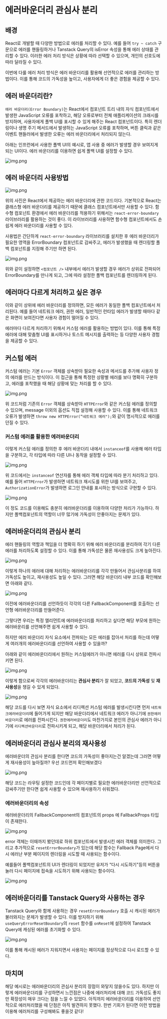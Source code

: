 # 에러바운더리 관심사 분리

## 배경

React로 개발할 때 다양한 방법으로 에러를 처리할 수 있다. 예를 들어 `try ~ catch` 구문으로 에러를 핸들링하거나 Tanstack Query의 isError 속성을 통해 에러 상태를 관리할 수 있다. 이러한 에러 처리 방식은 상황에 따라 선택할 수 있으며, 개인의 선호도에 따라 달라질 수 있다.

이번에 다룰 에러 처리 방식은 에러 바운더리를 활용해 선언적으로 에러를 관리하는 방법이다. 이를 통해 코드의 가독성을 높이고, 사용자에게 더 좋은 경험을 제공할 수 있다.

## 에러 바운더리란?

`에러 바운더리(Error Boundary)`는 React에서 컴포넌트 트리 내의 자식 컴포넌트에서 발생한 JavaScript 오류를 포착하고, 해당 오류로부터 전체 애플리케이션의 크래시를 방지하며, 사용자에게 폴백 UI를 표시할 수 있게 해주는 React 컴포넌트이다. 특히 렌더링이나 생명 주기 메서드에서 발생하는 JavaScript 오류를 포착하며, 버튼 클릭과 같은 이벤트 핸들러에서 발생한 오류는 에러 바운더리에서 처리되지 않는다.

아래는 인프런에서 사용한 폴백 UI의 예시로, 앱 사용 중 에러가 발생할 경우 보여지게 되는 UI이다. 에러 바운더리를 이용하면 쉽게 폴백 UI를 설정할 수 있다.

![img.png](img/inflearn.png)

## 에러 바운더리 사용방법

![img.png](img/class-boundary.png)

위의 사진은 React에서 제공하는 에러 바운더리에 관한 코드이다. 기본적으로 React는 클래스형 에러 바운더리를 제공하기 때문에 클래스 컴포넌트에서만 사용할 수 있다. 함수형 컴포넌트 환경에서 에러 바운더리를 적용하기 위해서는 `react-error-boundary` 라이브러리를 활용하는 것이 좋다. 이 라이브러리를 사용하면 함수형 컴포넌트에서도 손쉽게 에러 바운더리를 사용할 수 있다.

사용법은 간단하게 `react-error-boundary` 라이브러리를 설치한 후 에러 바운더리가 필요한 영역을 ErrorBoundary 컴포넌트로 감싸주고, 에러가 발생했을 때 렌더링할 폴백 컴포넌트를 지정해 주기만 하면 된다.

![img.png](img/code1.png)

위와 같이 설정하면 `<컴포넌트 />` 내부에서 에러가 발생할 경우 에러가 상위로 전파되어 ErrorBoundary를 만나게 되고, 그에 따라 설정한 폴백 컴포넌트를 렌더링하게 된다.

## 에러마다 다르게 처리하고 싶은 경우

이와 같이 상위에 에러 바운더리를 정의하면, 모든 에러가 동일한 폴백 컴포넌트에서 처리된다. 예를 들어 네트워크 에러, 권한 에러, 일반적인 런타임 에러가 발생할 때마다 같은 화면이 보여진다면 사용자 경험이 떨어질 수 있다.

에러마다 다르게 처리하기 위해서 커스텀 에러를 활용하는 방법이 있다. 이를 통해 특정 에러에 대해 맞춤형 UI를 표시하거나 토스트 메시지를 출력하는 등 다양한 사용자 경험을 제공할 수 있다.

## 커스텀 에러

커스텀 에러는 기본 `Error` 객체를 상속받아 필요한 속성과 메서드를 추가해 사용자 정의 에러를 만드는 방식이다. 이 접근을 통해 특정한 상황별 에러를 보다 명확히 구분하고, 에러를 포착했을 때 해당 상황에 맞는 처리를 할 수 있다.

![img.png](img/code2.png)

위 코드처럼 기존의 `Error` 객체를 상속받아 `HTTPError`와 같은 커스텀 에러를 정의할 수 있으며, message 이외의 옵션도 직접 설정해 사용할 수 있다. 이를 통해 네트워크 오류가 발생하면 `throw new HTTPError(“네트워크 에러");`와 같이 명시적으로 에러를 던질 수 있다.

### 커스텀 에러를 활용한 에러바운더리

이렇게 커스텀 에러를 정의한 후 에러 바운더리 내에서 `instanceof`를 사용해 에러 타입을 구분하고, 각 타입에 따라 다른 UI나 동작을 설정할 수 있다.

![img.png](img/code3.png)

위 코드에서는 `instanceof` 연산자를 통해 에러 객체 타입에 따라 분기 처리하고 있다. 예를 들어 `HTTPError`가 발생하면 네트워크 재시도를 위한 UI를 보여주고, `AuthorizationError`가 발생하면 로그인 안내를 표시하는 방식으로 구현할 수 있다.

![img.png](img/code4.png)

이 정도 코드를 이용해도 충분히 에러바운더리를 이용하여 다양한 처리가 가능하다.
하지만 폴백컴포넌트의 역할이 너무 많기에 가독성이 안좋아지는 문제가 있다.

## 에러바운더리의 관심사 분리

에러 핸들링의 역할과 책임을 더 명확히 하기 위해 에러 바운더리를 분리하여 각기 다른 에러를 처리하도록 설정할 수 있다. 이를 통해 가독성은 물론 재사용성도 크게 높아진다.

![img.png](img/code5.png)

이렇게 하나의 에러에 대해 처리하는 에러바운더리를 각각 만들어서 관심사분리를 하여 가독성도 높이고, 재사용성도 높일 수 있다. 그러면 해당 바운더리 내부 코드를 확인해보면 아래와 같다.

![img.png](img/code6.png)

이전에 에러바운더리를 선언하듯이 각각의 다른 FallbackComponent를 호출하는 선언형 에러바운더리를 만들어준다.

그렇다면 우리는 특정 엘리먼트에 에러바운더리를 처리하고 싶다면 해당 부모에 원하는 에러바운리를 선언해주면 쉽게 사용할 수 있다.

하지만 에러 바운더리 자식 요소에서 전파되는 모든 에러를 잡아서 처리를 하는데 어떻게 여러개의 에러바운더리를 선언하여 사용할 수 있을까?

아래와 같이 에러바운더리에서 원하는 커스텀에러가 아니면 에러를 다시 상위로 전파시키면 된다.

![img.png](img/code7.png)

이렇게 함으로써 각각의 에러바운더리는 **관심사 분리**가 잘 되었고, **코드의 가독성** 및 **재사용성**을 챙길 수 있게 되었다.

![img.png](img/code8.png)

해당 코드를 다시 보면 자식 요소에서 리디렉션 커스텀 에러를 발생시킨다면 먼저 `네트워크에러바운더리`에 들어가게 되지만 해당 바운더리에서 네트워크 에러가 아니기에 `권한에러바운더리`로 에러를 전파시킨다. `권한에러바운더리`도 마찬가지로 본인의 관심사 에러가 아니기에 `리디렉션바운더리`로 전파시키게 되고, 해당 바운더리에서 처리가 된다.

## 에러바운더리 관심사 분리의 재사용성

에러바운더의 관심사 분리를 한다면 코드의 가독성이 좋아지는건 알겠는데 그러면 어떻게 재사용성이 높아질까?
우선 코드먼저 확인해보겠다

![img.png](img/code9.png)

해당 코드는 라우팅 설정한 코드인데 각 페이지별로 필요한 에러바운더리만 선언적으로 감싸주기만 한다면 쉽게 사용할 수 있으며 재사용하기 쉬워졌다.

### 에러바운더리의 속성

에러바운더리의 FallbackComponent의 컴포넌트의 props 에 FallbackProps 타입이 존재한다.

![img.png](img/code10.png)

error 객체는 이때까지 봤던데로 하위 컴포넌트에서 발생시킨 에러 객체를 의미한다. 그리고 추가적으로 `resetErrorBoundary`가 있는데 해당 함수는 Fallback Page에서 다시 에러난 부분 페이지의 렌더링을 시도할 때 사용되는 함수이다.

예를들어 폴백컴포넌트의 UI가 렌더링이 되었지만 유저가 “다시 시도하기"등의 버튼을 눌러 다시 페이지에 접속을 시도하기 위해 사용되는 함수이다.

![img.png](img/code11.png)

## 에러바운더리를 Tanstack Query와 사용하는 경우

Tanstack Query와 함께 사용하는 경우 `resetErrorBoundary` 호출 시 캐시된 에러가 불러와지는 문제가 발생할 수 있다. 이를 방지하기 위해 `useQueryErrorResetBoundary`의 `reset` 함수를 `onReset`에 설정하여 Tanstack Query에 캐싱된 에러를 초기화할 수 있다.

![img.png](img/code12.png)

이를 통해 캐시된 에러가 지워지면서 사용자는 페이지를 정상적으로 다시 로드할 수 있다.

## 마치며

해당 예시로는 에러바운더리의 관심사 분리의 장점이 와닿지 않을수도 있다. 하지만 이렇게 에러바운더리를 구성하면서 느낀점은 나중에 에러처리에 대해 코드 가독성도 좋지만 확장성이 매우 크다는 점을 느낄 수 있었다. 아직까지 에러바운더리를 이용하여 선언적으로 에러처리했을 때 단점은 아직 발견하지 못했다. 한번 기회가 된다면 이런 방법을 이용해 에러처리를 구성해봐도 좋을것 같다!
